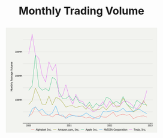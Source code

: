 <h1 align="center">

Monthly Trading Volume

</h1>

<p align="center">

<img src="/2023/2023-02-07/2023-02-07_monthly_vol.png" width="80%"/>

</p>
